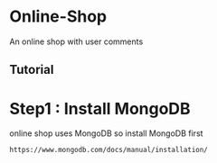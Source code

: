 # Online-Shop
An online shop with user comments

## Tutorial

# Step1 : Install MongoDB
online shop uses MongoDB so install MongoDB first
```sh
https://www.mongodb.com/docs/manual/installation/
```
